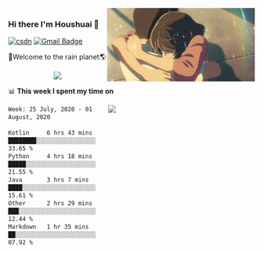 <img  align='right' height="150" src="https://github.com/LikeRainDay/LikeRainDay/blob/master/pic/img_rain_1.gif?raw=true">



### Hi there I'm Houshuai :lemon:

[![csdn](https://img.shields.io/badge/-csdn-c14438?style=flat-square&logo=c&logoColor=white)](https://blog.csdn.net/qq_15807167)
[![Gmail Badge](https://img.shields.io/badge/-gmail-c14438?style=flat-square&logo=Gmail&logoColor=white&link=mailto:houshuai0816@gmail.com)](mailto:houshuai0816@gmail.com)

🚀Welcome to the rain planet🌎

<center>
<img align='center'  src="https://source.unsplash.com/random/1200x600">
</center>

📊 **This week I spent my time on**

<img align='right'   width="300" src="https://github-readme-stats.vercel.app/api?username=LikeRainDay&show_icons=true&title_color=fff&icon_color=79ff97&text_color=9f9f9f&bg_color=151515">

<!--START_SECTION:waka-->
```text
Week: 25 July, 2020 - 01 August, 2020

Kotlin     6 hrs 43 mins   ████████░░░░░░░░░░░░░░░░░   33.65 % 
Python     4 hrs 18 mins   █████░░░░░░░░░░░░░░░░░░░░   21.55 % 
Java       3 hrs 7 mins    ████░░░░░░░░░░░░░░░░░░░░░   15.61 % 
Other      2 hrs 29 mins   ███░░░░░░░░░░░░░░░░░░░░░░   12.44 % 
Markdown   1 hr 35 mins    ██░░░░░░░░░░░░░░░░░░░░░░░   07.92 %
```
<!--END_SECTION:waka-->
